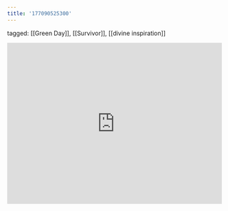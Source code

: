 ```yaml
---
title: '177090525300'
---
```

tagged: [[Green Day]], [[Survivor]], [[divine inspiration]]
<iframe allow="accelerometer; autoplay; clipboard-write; encrypted-media; gyroscope; picture-in-picture" allowfullscreen="" frameborder="0" height="375" id="youtube_iframe" src="https://www.youtube.com/embed/mKodlZ55Dds?feature=oembed&amp;enablejsapi=1&amp;origin=https://safe.txmblr.com&amp;wmode=opaque" width="500"></iframe>